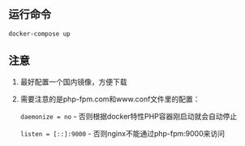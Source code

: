 ## 运行命令

`docker-compose up`

## 注意

1. 最好配置一个国内镜像，方便下载

2. 需要注意的是php-fpm.com和www.conf文件里的配置：

   `daemonize = no` - 否则根据docker特性PHP容器刚启动就会自动停止

   `listen = [::]:9000` - 否则nginx不能通过php-fpm:9000来访问